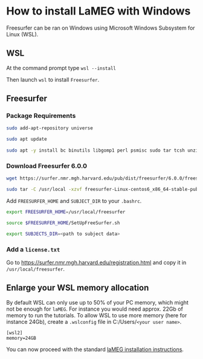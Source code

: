 # How to install LaMEG with Windows

Freesurfer can be ran on Windows using Microsoft Windows Subsystem for Linux (WSL).

## WSL
At the command prompt type
`wsl --install`

Then launch ``wsl`` to install ``Freesurfer``.

## Freesurfer
### Package Requirements
```bash
sudo add-apt-repository universe

sudo apt update
 
sudo apt -y install bc binutils libgomp1 perl psmisc sudo tar tcsh unzip uuid-dev vim-common libjpeg62-dev libxt6 libxt6-dev
```

### Download Freesurfer 6.0.0
```bash
wget https://surfer.nmr.mgh.harvard.edu/pub/dist/freesurfer/6.0.0/freesurfer-Linux-centos6_x86_64-stable-pub-v6.0.0.tar.gz

sudo tar -C /usr/local -xzvf freesurfer-Linux-centos6_x86_64-stable-pub-v6.0.0.tar.gz
```

Add ``FREESURFER_HOME`` and ``SUBJECT_DIR`` to your `.bashrc`.

```bash
export FREESURFER_HOME=/usr/local/freesurfer

source $FREESURFER_HOME/SetUpFreeSurfer.sh

export SUBJECTS_DIR=<path to subject data>
```

### Add a `license.txt`
Go to <https://surfer.nmr.mgh.harvard.edu/registration.html> and copy it in `/usr/local/freesurfer`.

## Enlarge your WSL memory allocation
By default WSL can only use up to 50% of your PC memory, which might not be enough for ``laMEG``. For instance you would need approx. 22Gb of memory to run the tutorials.
To allow WSL to use more memory (here for instance 24Gb), create a `.wslconfig` file in C:/Users/``<your user name>``.

```
[wsl2]
memory=24GB
```

You can now proceed with the standard [laMEG installation instructions](https://github.com/danclab/laMEG/blob/main/README.rst#installation).
